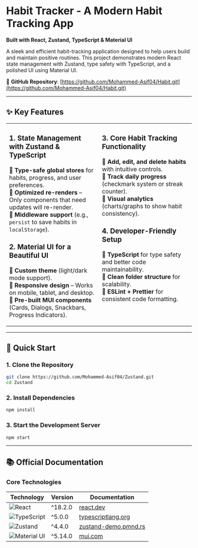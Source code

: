 # Habit Tracker - A Modern Habit Tracking App  
**Built with React, Zustand, TypeScript & Material UI**  

A sleek and efficient habit-tracking application designed to help users build and maintain positive routines. This project demonstrates modern React state management with Zustand, type safety with TypeScript, and a polished UI using Material UI.

🔗 **GitHub Repository**: [https://github.com/Mohammed-Asif04/Habit.git](https://github.com/Mohammed-Asif04/Habit.git)

---

## ✨ Key Features

<table>
  <tr>
  <td width="50%" valign="top">

### **1. State Management with Zustand & TypeScript**  
🔹 **Type-safe global stores** for habits, progress, and user preferences.  
🔹 **Optimized re-renders** – Only components that need updates will re-render.  
🔹 **Middleware support** (e.g., `persist` to save habits in `localStorage`).  

### **2. Material UI for a Beautiful UI**  
🔹 **Custom theme** (light/dark mode support).  
🔹 **Responsive design** – Works on mobile, tablet, and desktop.  
🔹 **Pre-built MUI components** (Cards, Dialogs, Snackbars, Progress Indicators).  

  </td>
  <td width="50%" valign="top">

### **3. Core Habit Tracking Functionality**  
🔹 **Add, edit, and delete habits** with intuitive controls.  
🔹 **Track daily progress** (checkmark system or streak counter).  
🔹 **Visual analytics** (charts/graphs to show habit consistency).  

### **4. Developer-Friendly Setup**  
🔹 **TypeScript** for type safety and better code maintainability.  
🔹 **Clean folder structure** for scalability.  
🔹 **ESLint + Prettier** for consistent code formatting.  

   </td>
  </tr>
</table>  

---

## 🚀 Quick Start  

### **1. Clone the Repository**  
```bash
git clone https://github.com/Mohammed-Asif04/Zustand.git
cd Zustand
```

### **2. Install Dependencies**  
```bash
npm install
```

### **3. Start the Development Server**  
```bash
npm start
```
---

## 📚 Official Documentation

### **Core Technologies**
| Technology | Version | Documentation |
|------------|---------|---------------|
| ![React](https://img.shields.io/badge/React-18+-61DAFB?logo=react) | ^18.2.0 | [react.dev](https://react.dev) |
| ![TypeScript](https://img.shields.io/badge/TypeScript-5+-3178C6?logo=typescript) | ^5.0.0 | [typescriptlang.org](https://www.typescriptlang.org/docs/) |
| ![Zustand](https://img.shields.io/badge/Zustand-4+-000?logo=zustand) | ^4.4.0 | [zustand-demo.pmnd.rs](https://docs.pmnd.rs/zustand/getting-started/introduction) |
| ![Material UI](https://img.shields.io/badge/Material_UI-5+-0081CB?logo=mui) | ^5.14.0 | [mui.com](https://mui.com/material-ui/getting-started/) |

